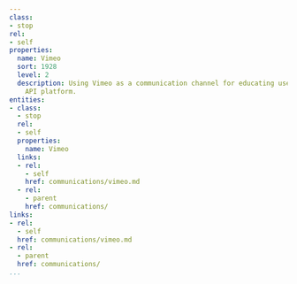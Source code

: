 ```yaml
---
class:
- stop
rel:
- self
properties:
  name: Vimeo
  sort: 1928
  level: 2
  description: Using Vimeo as a communication channel for educating users about an
    API platform.
entities:
- class:
  - stop
  rel:
  - self
  properties:
    name: Vimeo
  links:
  - rel:
    - self
    href: communications/vimeo.md
  - rel:
    - parent
    href: communications/
links:
- rel:
  - self
  href: communications/vimeo.md
- rel:
  - parent
  href: communications/
...
```

